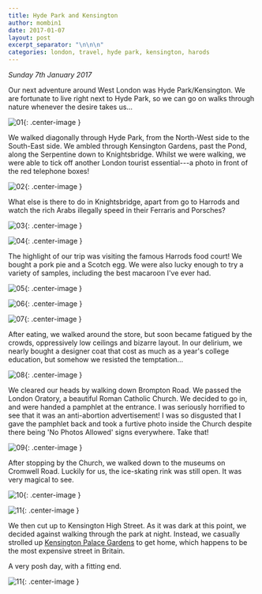 ```yaml
---
title: Hyde Park and Kensington
author: mombin1
date: 2017-01-07
layout: post
excerpt_separator: "\n\n\n"
categories: london, travel, hyde park, kensington, harods
---
```


*Sunday 7th January 2017*

Our next adventure around West London was Hyde Park/Kensington. We are
fortunate to live right next to Hyde Park, so we can go on walks through nature
whenever the desire takes us... 


![01](/assets/2017-01-07_hyde-park-and-kensignton/001.jpg){: .center-image }

We walked diagonally through Hyde Park, from the North-West side to the South-East side. We ambled through Kensington Gardens, past the Pond, along the Serpentine down to Knightsbridge. Whilst we were walking, we were able to tick off another London tourist essential---a photo in front of the red telephone boxes!

![02](/assets/2017-01-07_hyde-park-and-kensignton/002.jpg){: .center-image }

What else is there to do in Knightsbridge, apart from go to Harrods and watch the rich Arabs illegally speed in their Ferraris and Porsches? 

![03](/assets/2017-01-07_hyde-park-and-kensignton/003.jpg){: .center-image }

![04](/assets/2017-01-07_hyde-park-and-kensignton/004.jpg){: .center-image }

The highlight of our trip was visiting the famous Harrods food court! We bought a pork pie and a Scotch egg. We were also lucky enough to try a variety of samples, including the best macaroon I've ever had. 

![05](/assets/2017-01-07_hyde-park-and-kensignton/005.jpg){: .center-image }

![06](/assets/2017-01-07_hyde-park-and-kensignton/006.jpg){: .center-image }

![07](/assets/2017-01-07_hyde-park-and-kensignton/007.jpg){: .center-image }

After eating, we walked around the store, but soon became fatigued by the crowds, oppressively low ceilings and bizarre layout. In our delirium, we nearly bought a designer coat that cost as much as a year's college education, but somehow we resisted the temptation...

![08](/assets/2017-01-07_hyde-park-and-kensignton/008.jpg){: .center-image }

We cleared our heads by walking down Brompton Road. We passed the London Oratory, a beautiful Roman Catholic Church. We decided to go in, and were handed a pamphlet at the entrance. I was seriously horrified to see that it was an anti-abortion advertisement! I was so disgusted that I gave the pamphlet back and took a furtive photo inside the Church despite there being 'No Photos Allowed' signs everywhere. Take that!

![09](/assets/2017-01-07_hyde-park-and-kensignton/009.jpg){: .center-image }

After stopping by the Church, we walked down to the museums on Cromwell Road. Luckily for us, the ice-skating rink was still open. It was very magical to see.

![10](/assets/2017-01-07_hyde-park-and-kensignton/010.jpg){: .center-image }

![11](/assets/2017-01-07_hyde-park-and-kensignton/011.jpg){: .center-image }

We then cut up to Kensington High Street. As it was dark at this point, we decided against walking through the park at night. Instead, we casually strolled up [Kensington Palace Gardens](https://www.theguardian.com/money/2014/apr/07/londons-most-expensive-street-kensington-palace-gardens) to get home, which happens to be the most expensive street in Britain.

A very posh day, with a fitting end.

![11](/assets/2017-01-07_hyde-park-and-kensignton/012.jpg){: .center-image }
